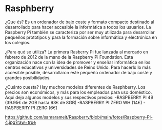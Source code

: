 # Rasphberry

¿Que és?
Es un ordenador de bajo coste y formato compacto destinado al desarrollado para hacer accesible la informática a todos los usuarios. La Raspberry Pi también se caracteriza por ser muy utilizada para desarrollar pequeños prototipos y para la formación sobre informática y electrónica en los colegios.

¿Para qué se utiliza?
La primera Rasberry Pi fue lanzada al mercado en febrero de 2012 de la mano de la Raspberry Pi Foundation. Esta organización nace con la idea de promover y enseñar informática en los centros educativos y universidades de Reino Unido. Para hacerlo lo más accesible posible, desarrollaron este pequeño ordenador de bajo coste y grandes posibilidades. 

¿Cuánto cuesta?
Hay muchos modelos diferentes de Rasphberry. Los precios son económicos, y más para los empleados para uso doméstico. 
Aqui dejo algunos modelos y sus respectivos precios:
  -RASPBERRY PI 4B (39.95€ de 2GB hasta 93€ de 8GB)
  -RASPBERRY PI ZERO WH (14€)
  -RASPBERRY PI ZERO (6€)

https://github.com/samarameit/Raspberry/blob/main/fotos/Raspberry-Pi-4.jpg?raw=true
